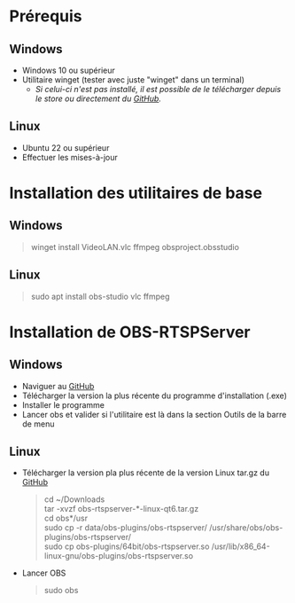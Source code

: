 # Prérequis
## Windows
- Windows 10 ou supérieur
- Utilitaire winget (tester avec juste "winget" dans un terminal)
    - *Si celui-ci n'est pas installé, il est possible de le télécharger depuis le store ou directement du [GitHub](https://github.com/microsoft/winget-cli/releases/latest).*
        

## Linux
- Ubuntu 22 ou supérieur
- Effectuer les mises-à-jour

# Installation des utilitaires de base
## Windows
>winget install VideoLAN.vlc ffmpeg obsproject.obsstudio

## Linux
>sudo apt install obs-studio vlc ffmpeg

# Installation de OBS-RTSPServer
## Windows

- Naviguer au [GitHub](https://github.com/iamscottxu/obs-rtspserver/releases/latest)
- Télécharger la version la plus récente du programme d'installation (.exe)
- Installer le programme
- Lancer obs et valider si l'utilitaire est là dans la section Outils de la barre de menu

## Linux
- Télécharger la version pla plus récente de la version Linux tar.gz du [GitHub](https://github.com/iamscottxu/obs-rtspserver/releases/latest)

    >cd ~/Downloads\
    >tar -xvzf obs-rtspserver-\*-linux-qt6.tar.gz\
    >cd obs*/usr\
    >sudo cp -r data/obs-plugins/obs-rtspserver/ /usr/share/obs/obs-plugins/obs-rtspserver/\
    >sudo cp obs-plugins/64bit/obs-rtspserver.so /usr/lib/x86_64-linux-gnu/obs-plugins/obs-rtspserver.so
- Lancer OBS
    >sudo obs






